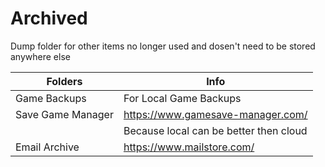 # Archived

Dump folder for other items no longer used and dosen't need to be stored anywhere else

|Folders          |Info                                  |
|-----------------|--------------------------------------|
|Game Backups     |For Local Game Backups                |
|Save Game Manager| https://www.gamesave-manager.com/    |
|                 |Because local can be better then cloud|
|Email Archive    |https://www.mailstore.com/            |